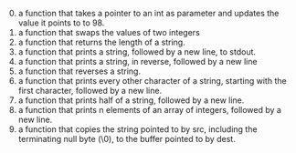 0. a function that takes a pointer to an int as parameter and updates the value it points to to 98.
1. a function that swaps the values of two integers
2. a function that returns the length of a string.
3. a function that prints a string, followed by a new line, to stdout.
4. a function that prints a string, in reverse, followed by a new line
5. a function that reverses a string.
6. a function that prints every other character of a string, starting with the first character, followed by a new line.
7. a function that prints half of a string, followed by a new line.
8. a function that prints n elements of an array of integers, followed by a new line.
9. a function that copies the string pointed to by src, including the terminating null byte (\0), to the buffer pointed to by dest.

